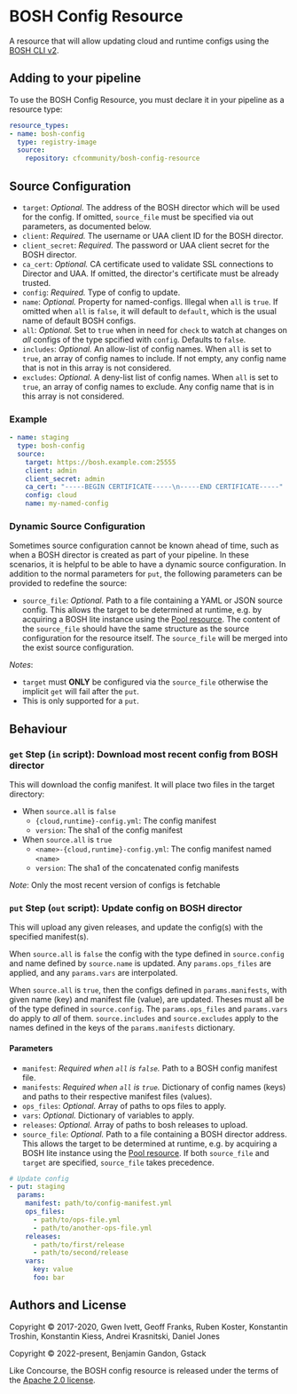 # BOSH Config Resource

A resource that will allow updating cloud and runtime configs using the
[BOSH CLI v2][cli_v2].

[cli_v2]: https://bosh.io/docs/cli-v2/

## Adding to your pipeline

To use the BOSH Config Resource, you must declare it in your pipeline as a
resource type:

```yaml
resource_types:
- name: bosh-config
  type: registry-image
  source:
    repository: cfcommunity/bosh-config-resource
```

## Source Configuration

* `target`: *Optional.* The address of the BOSH director which will be used for
  the config. If omitted, `source_file` must be specified via out parameters, as
  documented below.
* `client`: *Required.* The username or UAA client ID for the BOSH director.
* `client_secret`: *Required.* The password or UAA client secret for the BOSH
  director.
* `ca_cert`: *Optional.* CA certificate used to validate SSL connections to
  Director and UAA. If omitted, the director's certificate must be already
  trusted.
* `config`: *Required.* Type of config to update.
* `name`: *Optional.* Property for named-configs. Illegal when `all` is `true`.
  If omitted when `all` is `false`, it will default to `default`, which is the
  usual name of default BOSH configs.
* `all`: *Optional.* Set to `true` when in need for `check` to watch at changes
  on _all_ configs of the type spcified with `config`. Defaults to `false`.
* `includes`: *Optional.* An allow-list of config names. When `all` is set to
  `true`, an array of config names to include. If not empty, any config name
  that is not in this array is not considered.
* `excludes`: *Optional.* A deny-list list of config names. When `all` is set to
  `true`, an array of config names to exclude. Any config name that is in this
  array is not considered.


### Example

``` yaml
- name: staging
  type: bosh-config
  source:
    target: https://bosh.example.com:25555
    client: admin
    client_secret: admin
    ca_cert: "-----BEGIN CERTIFICATE-----\n-----END CERTIFICATE-----"
    config: cloud
    name: my-named-config
```

### Dynamic Source Configuration

Sometimes source configuration cannot be known ahead of time, such as when a BOSH director is created as part of your
pipeline. In these scenarios, it is helpful to be able to have a dynamic source configuration. In addition to the
normal parameters for `put`, the following parameters can be provided to redefine the source:

* `source_file`: *Optional.* Path to a file containing a YAML or JSON source
  config. This allows the target to be determined at runtime, e.g. by acquiring
  a BOSH lite instance using the
  [Pool resource](https://github.com/concourse/pool-resource). The content of
  the `source_file` should have the same structure as the source configuration
  for the resource itself. The `source_file` will be merged into the exist
  source configuration.

_Notes_:
 - `target` must **ONLY** be configured via the `source_file` otherwise the implicit `get` will fail after the `put`.
 - This is only supported for a `put`.

## Behaviour

### `get` Step (`in` script): Download most recent config from BOSH director

This will download the config manifest. It will place two files in the target directory:

- When `source.all` is `false`
  - `{cloud,runtime}-config.yml`: The config manifest
  - `version`: The sha1 of the config manifest
- When `source.all` is `true`
  - `<name>-{cloud,runtime}-config.yml`: The config manifest named `<name>`
  - `version`: The sha1 of the concatenated config manifests

_Note_: Only the most recent version of configs is fetchable

### `put` Step (`out` script): Update config on BOSH director

This will upload any given releases, and update the config(s) with the specified
manifest(s).

When `source.all` is `false` the config with the type defined in `source.config`
and name defined by `source.name` is updated. Any `params.ops_files` are
applied, and any `params.vars` are interpolated.

When `source.all` is `true`, then the configs defined in `params.manifests`,
with given name (key) and manifest file (value), are updated. Theses must all be
of the type defined in `source.config`. The `params.ops_files` and `params.vars`
do apply to _all_ of them. `source.includes` and `source.excludes` apply to the
names defined in the keys of the `params.manifests` dictionary.

#### Parameters

* `manifest`: *Required when `all` is `false`.* Path to a BOSH config manifest
  file.
* `manifests`: *Required when `all` is `true`.* Dictionary of config names
  (keys) and paths to their respective manifest files (values).
* `ops_files`: *Optional.* Array of paths to ops files to apply.
* `vars`: *Optional.* Dictionary of variables to apply.
* `releases`: *Optional.* Array of paths to bosh releases to upload.
* `source_file`: *Optional.* Path to a file containing a BOSH director address.
  This allows the target to be determined at runtime, e.g. by acquiring a BOSH
  lite instance using the
  [Pool resource](https://github.com/concourse/pool-resource).
  If both `source_file` and `target` are specified, `source_file` takes
  precedence.


``` yaml
# Update config
- put: staging
  params:
    manifest: path/to/config-manifest.yml
    ops_files:
      - path/to/ops-file.yml
      - path/to/another-ops-file.yml
    releases:
      - path/to/first/release
      - path/to/second/release
    vars:
      key: value
      foo: bar
```



## Authors and License

Copyright © 2017-2020, Gwen Ivett, Geoff Franks, Ruben Koster, Konstantin
Troshin, Konstantin Kiess, Andrei Krasnitski, Daniel Jones

Copyright © 2022-present, Benjamin Gandon, Gstack

Like Concourse, the BOSH config resource is released under the terms of the
[Apache 2.0 license](http://www.apache.org/licenses/LICENSE-2.0).

<!--
# Local Variables:
# indent-tabs-mode: nil
# End:
-->
